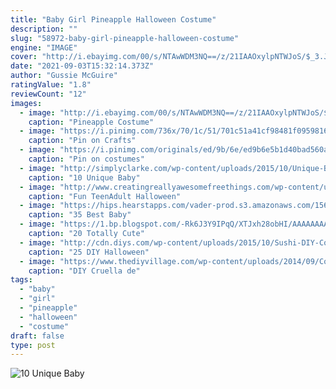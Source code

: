 ```yaml
---
title: "Baby Girl Pineapple Halloween Costume"
description: ""
slug: "58972-baby-girl-pineapple-halloween-costume"
engine: "IMAGE"
cover: "http://i.ebayimg.com/00/s/NTAwWDM3NQ==/z/21IAAOxylpNTWJoS/$_3.JPG?set_id=2"
date: "2021-09-03T15:32:14.373Z"
author: "Gussie McGuire"
ratingValue: "1.8"
reviewCount: "12"
images:
  - image: "http://i.ebayimg.com/00/s/NTAwWDM3NQ==/z/21IAAOxylpNTWJoS/$_3.JPG?set_id=2"
    caption: "Pineapple Costume"
  - image: "https://i.pinimg.com/736x/70/1c/51/701c51a41cf98481f0959816863efe0d.jpg"
    caption: "Pin on Crafts"
  - image: "https://i.pinimg.com/originals/ed/9b/6e/ed9b6e5b1d40bad560a33d885e9930f5.jpg"
    caption: "Pin on costumes"
  - image: "http://simplyclarke.com/wp-content/uploads/2015/10/Unique-Baby-Halloween-Costumes.png"
    caption: "10 Unique Baby"
  - image: "http://www.creatingreallyawesomefreethings.com/wp-content/uploads/2014/09/COSTUMES-41-60-88.jpg"
    caption: "Fun TeenAdult Halloween"
  - image: "https://hips.hearstapps.com/vader-prod.s3.amazonaws.com/1565882377-baby-dino-costume-hallowen-1565882245.jpg?crop=1xw:0.9995136186770428xh;center,top&resize=480:*"
    caption: "35 Best Baby"
  - image: "https://1.bp.blogspot.com/-Rk6J3Y9IPqQ/XTJxh28obHI/AAAAAAAAD0o/vP_LMctz-Ig0uiYOsCLSPKuHCBXN79ZUACLcBGAs/s1600/twin-halloween-costume-idea-with-ketchup-mustard.jpg"
    caption: "20 Totally Cute"
  - image: "http://cdn.diys.com/wp-content/uploads/2015/10/Sushi-DIY-Costume.jpg"
    caption: "25 DIY Halloween"
  - image: "https://www.thediyvillage.com/wp-content/uploads/2014/09/Costume-Ideas-2.png"
    caption: "DIY Cruella de"
tags:
  - "baby"
  - "girl"
  - "pineapple"
  - "halloween"
  - "costume"
draft: false
type: post
---
```



![10 Unique Baby](http://simplyclarke.com/wp-content/uploads/2015/10/Unique-Baby-Halloween-Costumes.png "10 Unique Baby")


<!--inArticleAds-->

<!--galleryOne-->


<!--inArticleAds-->

<!--galleryTwo-->


<!--galleryThree-->

